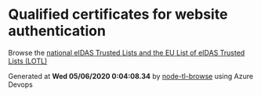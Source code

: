 # Qualified certificates for website authentication 
 Browse the [national eIDAS Trusted Lists and the EU List of eIDAS Trusted Lists (LOTL)](https://webgate.ec.europa.eu/tl-browser/#/) 
 
 
Generated at **Wed 05/06/2020  0:04:08.34** by [node-tl-browse](https://github.com/ymedlop/node-tl-browser) using Azure Devops 
